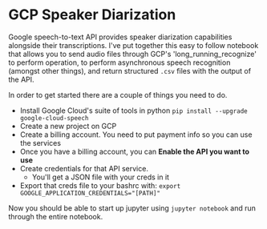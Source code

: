 # GCP Speaker Diarization

Google speech-to-text API provides speaker diarization capabilities alongside their transcriptions. I've put together this easy to follow notebook that allows you to send audio files through GCP's 'long_running_recognize' to perform operation, to perform asynchronous speech recognition (amongst other things), and return structured ```.csv``` files with the output of the API.

In order to get started there are a couple of things you need to do.

* Install Google Cloud's suite of tools in python `pip install --upgrade google-cloud-speech`
* Create a new project on GCP
* Create a billing account. You need to put payment info so you can use the services
* Once you have a billing account, you can __Enable the API you want to use__
* Create credentials for that API service. 
  * You'll get a JSON file with your creds in it
* Export that creds file to your bashrc with: `export GOOGLE_APPLICATION_CREDENTIALS="[PATH]"`

Now you should be able to start up jupyter using `jupyter notebook` and run through the entire notebook. 
